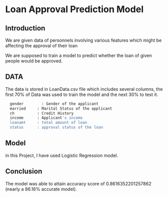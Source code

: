 
# Loan Approval Prediction Model

## Introduction
We are given data of personnels involving various features which might be affecting the approval of their loan

We are supposed to train a model to predict whether the loan of given people would be approved.

## DATA
The data is stored in LoanData.csv file which includes several columns, the first 70% of Data was used to train the model and the next 30% to test it.

```bash
  gender	    : Gender of the applicant
  married     : Marital Status of the applicant
  ch          : Credit History
  income      : Applicant's income
  loanamt     : total amount of loan
  status      : approval status of the loan
```

## Model
in this Project, I have used Logistic Regression model.

## Conclusion
The model was able to attain accuracy score of 0.8616352201257862 (nearly a 86.16% accurate model).


